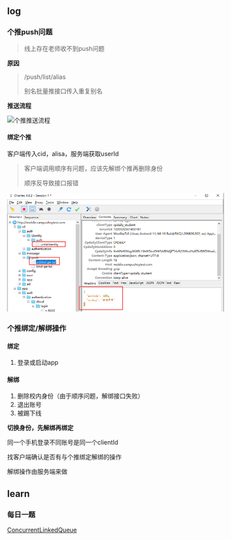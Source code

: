## log

### 个推push问题

> 线上存在老师收不到push问题

**原因**

> /push/list/alias
>
> 别名批量推接口传入重复别名

**推送流程**

![个推推送流程](https://docs.getui.com/img/img_getui_server_rest_v2_introduction_0.png)

#### 绑定个推

客户端传入cid，alisa，服务端获取userId 





> 客户端调用顺序有问题，应该先解绑个推再删除身份
>
> 顺序反导致接口报错

![image-20220307133648285](https://raw.githubusercontent.com/BluePrintYang/PicHub/master/work-log/image-20220307133648285.png)





### 个推绑定/解绑操作

#### 绑定

1. 登录或启动app

#### 解绑

1. 删除校内身份（由于顺序问题，解绑接口失败）
2. 退出账号
3. 被踢下线



**切换身份，先解绑再绑定**



同一个手机登录不同账号是同一个clientId



找客户端确认是否有与个推绑定解绑的操作

解绑操作由服务端来做

















## learn

### 每日一题



[ConcurrentLinkedQueue](https://www.jianshu.com/p/231caf90f30b)

